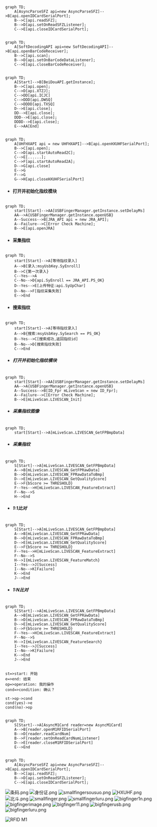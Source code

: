 


```graph

graph TD;
    A[AsyncParseSFZ api=new AsyncParseSFZ]-->B[api.openIDCardSerialPort];
    B-->C[api.readSFZ];
    B-->D[api.setOnReadSFZListener];
    C-->E[api.closeIDCardSerialPort];

```


```graph

graph TD;
    A[SoftDecodingAPI api=new SoftDecodingAPI]-->B[api.openBarCodeReceiver];
    B-->C[api.scan];
    B-->D[api.setOnBarCodeDataListener];
    C-->E[api.closeBarCodeReceiver];

```


```graph

graph TD;
    A[Start]-->B[BeiDouAPI.getInstance];
    B-->C[api.open];
    C-->D[api.XTZJ];
    C-->DD[api.ICJC]
    C-->DDD[api.DWSQ]
    C-->DDDD[api.TXSQ]
    D-->E[api.close];
    DD-->E[api.close];
    DDD-->E[api.close];
    DDDD-->E[api.close];
    E-->AA[End]

```

```graph

graph TD;
    A[UHFHXAPI api = new UHFHXAPI]-->B[api.openHXUHFSerialPort];
    B-->C[api.open];
    C-->D[api.startAutoRead2C];
    C-->E[......];
    C-->F[api.startAutoRead2A];
    D-->G[api.close]
    E-->G
    F-->G
    G-->H[api.closeHXUHFSerialPort]

```




- #### 打开并初始化指纹模块

```graph

graph TD;
    start[Start]-->AA[USBFingerManager.getInstance.setDelayMs]
    AA-->A{USBFingerManager.getInstance.openUSB}
    A--Success-->B[JRA_API api = new JRA_API];
    A--Failure-->C[Error Check Machine];
    B-->E[api.openJRA]

```

- #### 采集指纹

```graph

graph TD;
    start[Start]-->A[等待指纹录入]
    A-->B[录入:msyUsbKey.SyEnroll]
    B-->C{第一次录入}
    C--Yes-->A
    C--No-->D{api.SyEnroll == JRA_API.PS_OK}
    D--Yes-->E[上传特征:api.SyUpChar]
    D--No-->F[指纹采集失败]
    E-->End

```
- #### 搜索指纹

```graph

graph TD;
    start[Start]-->A[等待指纹录入]
    A-->B{搜索:msyUsbKey.SySearch == PS_OK}
    B--Yes-->C[搜索成功,返回指纹id]
    B--No-->D[搜索指纹失败]
    C-->End
```






- ##### 打开并初始化指纹模块

```graph

graph TD;
    start[Start]-->AA[USBFingerManager.getInstance.setDelayMs]
    AA-->A{USBFingerManager.getInstance.openUSB}
    A--Success-->B[ID_Fpr mLiveScan = new ID_Fpr];
    A--Failure-->C[Error Check Machine];
    B-->E[mLiveScan.LIVESCAN_Init]

```

- ##### 采集指纹图像

```graph

graph TD;
    start[Start]-->A[mLiveScan.LIVESCAN_GetFPBmpData]

```




- ##### 采集指纹

```graph

graph TD;
    S[Start]-->A[mLiveScan.LIVESCAN_GetFPBmpData]
    A-->B[mLiveScan.LIVESCAN_GetFPRawData]
    B-->D[mLiveScan.LIVESCAN_FPRawDataToBmp]
    D-->E[mLiveScan.LIVESCAN_GetQualityScore]
    E-->F{bScore >= THRESHOLD}
    F--Yes-->H[mLiveScan.LIVESCAN_FeatureExtract]
    F--No-->S
    H-->End

```

- ##### 1:1比对

```graph

graph TD;
    S[Start]-->A[mLiveScan.LIVESCAN_GetFPBmpData]
    A-->B[mLiveScan.LIVESCAN_GetFPRawData]
    B-->D[mLiveScan.LIVESCAN_FPRawDataToBmp]
    D-->E[mLiveScan.LIVESCAN_GetQualityScore]
    E-->F{bScore >= THRESHOLD}
    F--Yes-->H[mLiveScan.LIVESCAN_FeatureExtract]
    F--No-->S
    H-->I{mLiveScan.LIVESCAN_FeatureMatch}
    I--Yes-->J[Success]
    I--No-->K[Failure]
    K-->End
    J-->End
```


- ##### 1:N比对

```graph

graph TD;
    S[Start]-->A[mLiveScan.LIVESCAN_GetFPBmpData]
    A-->B[mLiveScan.LIVESCAN_GetFPRawData]
    B-->D[mLiveScan.LIVESCAN_FPRawDataToBmp]
    D-->E[mLiveScan.LIVESCAN_GetQualityScore]
    E-->F{bScore >= THRESHOLD}
    F--Yes-->H[mLiveScan.LIVESCAN_FeatureExtract]
    F--No-->S
    H-->I{mLiveScan.LIVESCAN_FeatureSearch}
    I--Yes-->J[Success]
    I--No-->K[Failure]
    K-->End
    J-->End

```


```flow

st=>start: 开始
e=>end: 结束
op=>operation: 我的操作
cond=>condition: 确认？

st->op->cond
cond(yes)->e
cond(no)->op

```


```graph

graph TD;
    S[Start]-->A[AsyncM1Card reader=new AsyncM1Card]
    A-->B[reader.openM1RFIDSerialPort]
    B-->D[reader.readCardNum]
    B-->F[reader.setOnReadCardNumListener]
    D-->E[reader.closeM1RFIDSerialPort]
    E-->End

```


```graph

graph TD;
    A[AsyncParseSFZ api=new AsyncParseSFZ]-->B[api.openIDCardSerialPort];
    B-->C[api.readSFZ];
    B-->D[api.setOnReadSFZListener];
    C-->E[api.closeIDCardSerialPort];

```



![条码.png](https://i.loli.net/2019/05/08/5cd24de928418.png)
![身份证.png](https://i.loli.net/2019/05/08/5cd24de928430.png)
![smallfingersousuo.png](https://i.loli.net/2019/05/08/5cd24de93aaa4.png)
![HXUHF.png](https://i.loli.net/2019/05/08/5cd24de943c73.png)
![北斗.png](https://i.loli.net/2019/05/08/5cd24de943ca2.png)
![smallfinger.png](https://i.loli.net/2019/05/08/5cd24de9568f8.png)
![smallfingerluru.png](https://i.loli.net/2019/05/08/5cd24de95695e.png)
![bigfinger1n.png](https://i.loli.net/2019/05/08/5cd24e0a9c803.png)
![bigfingerimage.png](https://i.loli.net/2019/05/08/5cd24e0aa5a02.png)
![bigfinger11.png](https://i.loli.net/2019/05/08/5cd24e0ac2ecb.png)
![bigfingerusb.png](https://i.loli.net/2019/05/08/5cd24e0add367.png)
![bigfingerluru.png](https://i.loli.net/2019/05/08/5cd24e0ae5f66.png)

![RFID M1](https://i.loli.net/2019/05/28/5cecdc412761c59119.png)

